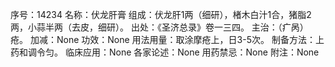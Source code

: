 序号：14234
名称：伏龙肝膏
组成：伏龙肝1两（细研），楮木白汁1合，猪脂2两，小蒜半两（去皮，细研）。
出处：《圣济总录》卷一三四。
主治：（疒呙）疮。
加减：None
功效：None
用法用量：取涂摩疮上，日3-5次。
制备方法：上药和调令匀。
临床应用：None
各家论述：None
用药禁忌：None
附注：None
